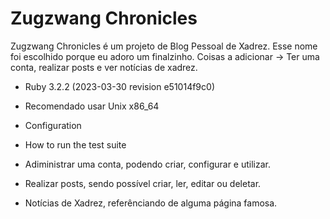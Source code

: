 # Zugzwang Chronicles

Zugzwang Chronicles é um projeto de Blog Pessoal de Xadrez. Esse nome foi escolhido porque eu adoro um finalzinho. Coisas a adicionar -> Ter uma conta, realizar posts e ver notícias de xadrez.

* Ruby 3.2.2 (2023-03-30 revision e51014f9c0)

* Recomendado usar Unix x86_64

* Configuration

* How to run the test suite

* Adiministrar uma conta, podendo criar, configurar e utilizar.

* Realizar posts, sendo possível criar, ler, editar ou deletar.

* Notícias de Xadrez, referênciando de alguma página famosa.
